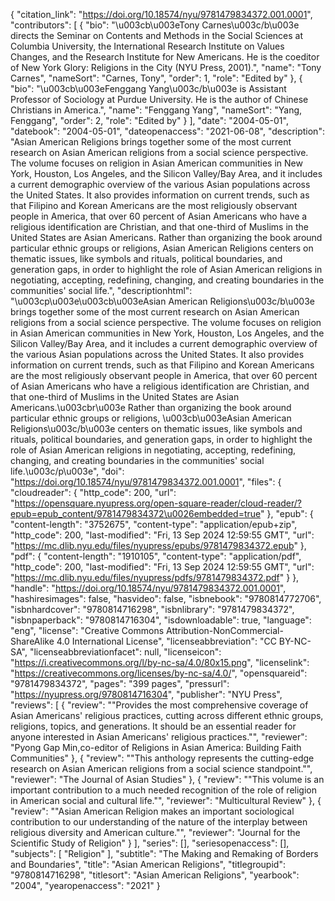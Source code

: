 {
   "citation_link": "https://doi.org/10.18574/nyu/9781479834372.001.0001",
   "contributors": [
     {
       "bio": "\u003cb\u003eTony Carnes\u003c/b\u003e directs the Seminar on Contents and Methods in the Social Sciences at Columbia University, the International Research Institute on Values Changes, and the Research Institute for New Americans. He is the coeditor of New York Glory: Religions in the City (NYU Press, 2001).",
       "name": "Tony Carnes",
       "nameSort": "Carnes, Tony",
       "order": 1,
       "role": "Edited by"
     },
     {
       "bio": "\u003cb\u003eFenggang Yang\u003c/b\u003e is Assistant Professor of Sociology at Purdue University. He is the author of Chinese Christians in America.",
       "name": "Fenggang Yang",
       "nameSort": "Yang, Fenggang",
       "order": 2,
       "role": "Edited by"
     }
   ],
   "date": "2004-05-01",
   "datebook": "2004-05-01",
   "dateopenaccess": "2021-06-08",
   "description": "Asian American Religions brings together some of the most current research on Asian American religions from a social science perspective. The volume focuses on religion in Asian American communities in New York, Houston, Los Angeles, and the Silicon Valley/Bay Area, and it includes a current demographic overview of the various Asian populations across the United States. It also provides information on current trends, such as that Filipino and Korean Americans are the most religiously observant people in America, that over 60 percent of Asian Americans who have a religious identification are Christian, and that one-third of Muslims in the United States are Asian Americans. Rather than organizing the book around particular ethnic groups or religions, Asian American Religions centers on thematic issues, like symbols and rituals, political boundaries, and generation gaps, in order to highlight the role of Asian American religions in negotiating, accepting, redefining, changing, and creating boundaries in the communities' social life.",
   "descriptionhtml": "\u003cp\u003e\u003cb\u003eAsian American Religions\u003c/b\u003e brings together some of the most current research on Asian American religions from a social science perspective. The volume focuses on religion in Asian American communities in New York, Houston, Los Angeles, and the Silicon Valley/Bay Area, and it includes a current demographic overview of the various Asian populations across the United States. It also provides information on current trends, such as that Filipino and Korean Americans are the most religiously observant people in America, that over 60 percent of Asian Americans who have a religious identification are Christian, and that one-third of Muslims in the United States are Asian Americans.\u003cbr\u003e Rather than organizing the book around particular ethnic groups or religions, \u003cb\u003eAsian American Religions\u003c/b\u003e centers on thematic issues, like symbols and rituals, political boundaries, and generation gaps, in order to highlight the role of Asian American religions in negotiating, accepting, redefining, changing, and creating boundaries in the communities' social life.\u003c/p\u003e",
   "doi": "https://doi.org/10.18574/nyu/9781479834372.001.0001",
   "files": {
     "cloudreader": {
       "http_code": 200,
       "url": "https://opensquare.nyupress.org/open-square-reader/cloud-reader/?epub=epub_content/9781479834372\u0026embedded=true"
     },
     "epub": {
       "content-length": "3752675",
       "content-type": "application/epub+zip",
       "http_code": 200,
       "last-modified": "Fri, 13 Sep 2024 12:59:55 GMT",
       "url": "https://mc.dlib.nyu.edu/files/nyupress/epubs/9781479834372.epub"
     },
     "pdf": {
       "content-length": "1910105",
       "content-type": "application/pdf",
       "http_code": 200,
       "last-modified": "Fri, 13 Sep 2024 12:59:55 GMT",
       "url": "https://mc.dlib.nyu.edu/files/nyupress/pdfs/9781479834372.pdf"
     }
   },
   "handle": "https://doi.org/10.18574/nyu/9781479834372.001.0001",
   "hashiresimages": false,
   "hasvideo": false,
   "isbnebook": "9780814772706",
   "isbnhardcover": "9780814716298",
   "isbnlibrary": "9781479834372",
   "isbnpaperback": "9780814716304",
   "isdownloadable": true,
   "language": "eng",
   "license": "Creative Commons Attribution-NonCommercial-ShareAlike 4.0 International License",
   "licenseabbreviation": "CC BY-NC-SA",
   "licenseabbreviationfacet": null,
   "licenseicon": "https://i.creativecommons.org/l/by-nc-sa/4.0/80x15.png",
   "licenselink": "https://creativecommons.org/licenses/by-nc-sa/4.0/",
   "opensquareid": "9781479834372",
   "pages": "399 pages",
   "pressurl": "https://nyupress.org/9780814716304",
   "publisher": "NYU Press",
   "reviews": [
     {
       "review": "\"Provides the most comprehensive coverage of Asian Americans' religious practices, cutting across different ethnic groups, religions, topics, and generations.  It should be an essential reader for anyone interested in Asian Americans' religious practices.\"",
       "reviewer": "Pyong Gap Min,co-editor of Religions in Asian America: Building Faith Communities"
     },
     {
       "review": "\"This anthology represents the cutting-edge research on Asian American religions from a social science standpoint.\"",
       "reviewer": "The Journal of Asian Studies"
     },
     {
       "review": "\"This volume is an important contribution to a much needed recognition of the role of religion in American social and cultural life.\"",
       "reviewer": "Multicultural Review"
     },
     {
       "review": "\"Asian American Religion makes an important sociological contribution to our understanding of the nature of the interplay between religious diversity and American culture.\"",
       "reviewer": "Journal for the Scientific Study of Religion"
     }
   ],
   "series": [],
   "seriesopenaccess": [],
   "subjects": [
     "Religion"
   ],
   "subtitle": "The Making and Remaking of Borders and Boundaries",
   "title": "Asian American Religions",
   "titlegroupid": "9780814716298",
   "titlesort": "Asian American Religions",
   "yearbook": "2004",
   "yearopenaccess": "2021"
 }
